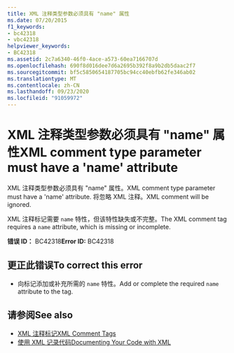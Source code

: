 ```yaml
---
title: XML 注释类型参数必须具有 "name" 属性
ms.date: 07/20/2015
f1_keywords:
- bc42318
- vbc42318
helpviewer_keywords:
- BC42318
ms.assetid: 2c7a6340-46f0-4ace-a573-60ea7166707d
ms.openlocfilehash: 690f8d016dee7d6a2695b392f8a9b2db5daac2f7
ms.sourcegitcommit: bf5c5850654187705bc94cc40ebfb62fe346ab02
ms.translationtype: MT
ms.contentlocale: zh-CN
ms.lasthandoff: 09/23/2020
ms.locfileid: "91059972"
---
```

# <a name="xml-comment-type-parameter-must-have-a-name-attribute"></a><span data-ttu-id="20bda-102">XML 注释类型参数必须具有 "name" 属性</span><span class="sxs-lookup"><span data-stu-id="20bda-102">XML comment type parameter must have a 'name' attribute</span></span>

<span data-ttu-id="20bda-103">XML 注释类型参数必须具有 "name" 属性。</span><span class="sxs-lookup"><span data-stu-id="20bda-103">XML comment type parameter must have a 'name' attribute.</span></span> <span data-ttu-id="20bda-104">将忽略 XML 注释。</span><span class="sxs-lookup"><span data-stu-id="20bda-104">XML comment will be ignored.</span></span>  
  
 <span data-ttu-id="20bda-105">XML 注释标记需要 `name` 特性，但该特性缺失或不完整。</span><span class="sxs-lookup"><span data-stu-id="20bda-105">The XML comment tag requires a `name` attribute, which is missing or incomplete.</span></span>  
  
 <span data-ttu-id="20bda-106">**错误 ID：** BC42318</span><span class="sxs-lookup"><span data-stu-id="20bda-106">**Error ID:** BC42318</span></span>  
  
## <a name="to-correct-this-error"></a><span data-ttu-id="20bda-107">更正此错误</span><span class="sxs-lookup"><span data-stu-id="20bda-107">To correct this error</span></span>  
  
- <span data-ttu-id="20bda-108">向标记添加或补充所需的 `name` 特性。</span><span class="sxs-lookup"><span data-stu-id="20bda-108">Add or complete the required `name` attribute to the tag.</span></span>  
  
## <a name="see-also"></a><span data-ttu-id="20bda-109">请参阅</span><span class="sxs-lookup"><span data-stu-id="20bda-109">See also</span></span>

- [<span data-ttu-id="20bda-110">XML 注释标记</span><span class="sxs-lookup"><span data-stu-id="20bda-110">XML Comment Tags</span></span>](../language-reference/xmldoc/index.md)
- [<span data-ttu-id="20bda-111">使用 XML 记录代码</span><span class="sxs-lookup"><span data-stu-id="20bda-111">Documenting Your Code with XML</span></span>](../programming-guide/program-structure/documenting-your-code-with-xml.md)
